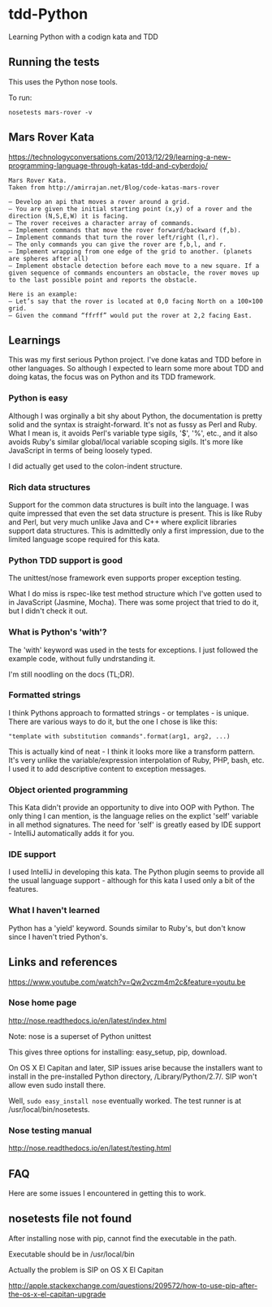 # tdd-Python

Learning Python with a codign kata and TDD

## Running the tests

This uses the Python nose tools.

To run:

```nosetests mars-rover -v```

## Mars Rover Kata

https://technologyconversations.com/2013/12/29/learning-a-new-programming-language-through-katas-tdd-and-cyberdojo/

```
Mars Rover Kata.
Taken from http://amirrajan.net/Blog/code-katas-mars-rover

– Develop an api that moves a rover around a grid.
– You are given the initial starting point (x,y) of a rover and the direction (N,S,E,W) it is facing.
– The rover receives a character array of commands.
– Implement commands that move the rover forward/backward (f,b).
– Implement commands that turn the rover left/right (l,r).
– The only commands you can give the rover are f,b,l, and r.
– Implement wrapping from one edge of the grid to another. (planets are spheres after all)
– Implement obstacle detection before each move to a new square. If a given sequence of commands encounters an obstacle, the rover moves up to the last possible point and reports the obstacle.

Here is an example:
– Let’s say that the rover is located at 0,0 facing North on a 100×100 grid.
– Given the command “ffrff” would put the rover at 2,2 facing East.
```

## Learnings

This was my first serious Python project. 
I've done katas and TDD before in other languages.
So although I expected to learn some more about TDD and doing katas, the focus was on Python and its TDD framework.

### Python is easy

Although I was orginally a bit shy about Python, the documentation is pretty solid and the syntax is straight-forward.
It's not as fussy as Perl and Ruby. What I mean is, it avoids Perl's variable type sigils, '$', '%', etc.,
and it also avoids Ruby's similar global/local variable scoping sigils.
It's more like JavaScript in terms of being loosely typed.

I did actually get used to the colon-indent structure.

### Rich data structures

Support for the common data structures is built into the language.
I was quite impressed that even the set data structure is present.
This is like Ruby and Perl, but very much unlike Java and C++ where explicit libraries support data structures.
This is admittedly only a first impression, due to the limited language scope required for this kata.

### Python TDD support is good

The unittest/nose framework even supports proper exception testing.

What I do miss is rspec-like test method structure which I've gotten used to in JavaScript (Jasmine, Mocha).
There was some project that tried to do it, but I didn't check it out.

### What is Python's 'with'?

The 'with' keyword was used in the tests for exceptions. 
I just followed the example code, without fully undrstanding it.

I'm still noodling on the docs (TL;DR).

### Formatted strings

I think Pythons approach to formatted strings - or templates - is unique.
There are various ways to do it, but the one I chose is like this:

```"template with substitution commands".format(arg1, arg2, ...)```

This is actually kind of neat - I think it looks more like a transform pattern.
It's very unlike the variable/expression interpolation of Ruby, PHP, bash, etc.
I used it to add descriptive content to exception messages.

### Object oriented programming

This Kata didn't provide an opportunity to dive into OOP with Python.
The only thing I can mention, is the language relies on the explict 'self' variable in all method signatures.
The need for 'self' is greatly eased by IDE support - IntelliJ automatically adds it for you.

### IDE support

I used IntelliJ in developing this kata. 
The Python plugin seems to provide all the usual language support - although for this kata I used only a bit of the features.

### What I haven't learned

Python has a 'yield' keyword. Sounds similar to Ruby's, but don't know since I haven't tried Python's.

## Links and references

https://www.youtube.com/watch?v=Qw2vczm4m2c&feature=youtu.be

### Nose home page

http://nose.readthedocs.io/en/latest/index.html

Note: nose is a superset of Python unittest

This gives three options for installing: easy_setup, pip, download.

On OS X El Capitan and later, SIP issues arise because the installers want to install in the pre-installed
Python directory, /Library/Python/2.7/. SIP won't allow even sudo install there.

Well, ``sudo easy_install nose`` eventually worked.
The test runner is at /usr/local/bin/nosetests.

### Nose testing manual

http://nose.readthedocs.io/en/latest/testing.html

## FAQ

Here are some issues I encountered in getting this to work.

## nosetests file not found

After installing nose with pip, cannot find the executable in the path.

Executable should be in /usr/local/bin

Actually the problem is SIP on OS X El Capitan

http://apple.stackexchange.com/questions/209572/how-to-use-pip-after-the-os-x-el-capitan-upgrade

